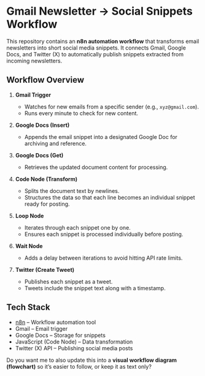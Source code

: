 
# Gmail Newsletter → Social Snippets Workflow

This repository contains an **n8n automation workflow** that transforms email newsletters into short social media snippets.
It connects Gmail, Google Docs, and Twitter (X) to automatically publish snippets extracted from incoming newsletters.



## Workflow Overview

1. **Gmail Trigger**

   * Watches for new emails from a specific sender (e.g., `xyz@gmail.com`).
   * Runs every minute to check for new content.

2. **Google Docs (Insert)**

   * Appends the email snippet into a designated Google Doc for archiving and reference.

3. **Google Docs (Get)**

   * Retrieves the updated document content for processing.

4. **Code Node (Transform)**

   * Splits the document text by newlines.
   * Structures the data so that each line becomes an individual snippet ready for posting.

5. **Loop Node**

   * Iterates through each snippet one by one.
   * Ensures each snippet is processed individually before posting.

6. **Wait Node**

   * Adds a delay between iterations to avoid hitting API rate limits.

7. **Twitter (Create Tweet)**

   * Publishes each snippet as a tweet.
   * Tweets include the snippet text along with a timestamp.



## Tech Stack

* [n8n](https://n8n.io/) – Workflow automation tool
* Gmail – Email trigger
* Google Docs – Storage for snippets
* JavaScript (Code Node) – Data transformation
* Twitter (X) API – Publishing social media posts



Do you want me to also update this into a **visual workflow diagram (flowchart)** so it’s easier to follow, or keep it as text only?
